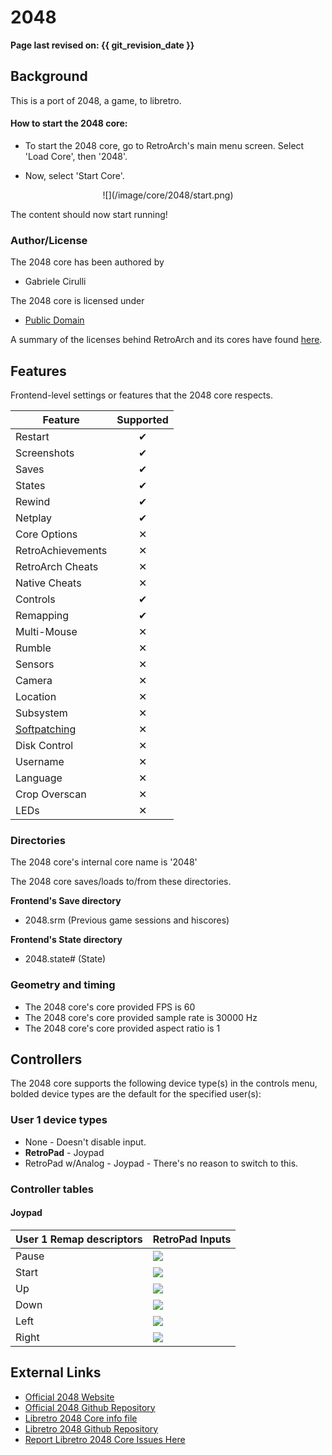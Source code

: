 # 2048

**Page last revised on: {{ git_revision_date }}**

## Background

This is a port of 2048, a game, to libretro.

#### How to start the 2048 core:

- To start the 2048 core, go to RetroArch's main menu screen. Select 'Load Core', then '2048'.

- Now, select 'Start Core'.

<center> ![](/image/core/2048/start.png) </center>

The content should now start running!

### Author/License

The 2048 core has been authored by

- Gabriele Cirulli

The 2048 core is licensed under

- [Public Domain](https://github.com/libretro/libretro-2048/blob/master/COPYING)

A summary of the licenses behind RetroArch and its cores have found [here](https://docs.libretro.com/tech/licenses/).

## Features

Frontend-level settings or features that the 2048 core respects.

| Feature           | Supported |
|-------------------|:---------:|
| Restart           | ✔         |
| Screenshots       | ✔         |
| Saves             | ✔         |
| States            | ✔         |
| Rewind            | ✔         |
| Netplay           | ✔         |
| Core Options      | ✕         |
| RetroAchievements | ✕         |
| RetroArch Cheats  | ✕         |
| Native Cheats     | ✕         |
| Controls          | ✔         |
| Remapping         | ✔         |
| Multi-Mouse       | ✕         |
| Rumble            | ✕         |
| Sensors           | ✕         |
| Camera            | ✕         |
| Location          | ✕         |
| Subsystem         | ✕         |
| [Softpatching](https://docs.libretro.com/guides/softpatching/) | ✕         |
| Disk Control      | ✕         |
| Username          | ✕         |
| Language          | ✕         |
| Crop Overscan     | ✕         |
| LEDs              | ✕         |

### Directories

The 2048 core's internal core name is '2048'

The 2048 core saves/loads to/from these directories.

**Frontend's Save directory**

- 2048.srm (Previous game sessions and hiscores)

**Frontend's State directory**

- 2048.state# (State)

### Geometry and timing

- The 2048 core's core provided FPS is 60
- The 2048 core's core provided sample rate is 30000 Hz
- The 2048 core's core provided aspect ratio is 1

## Controllers

The 2048 core supports the following device type(s) in the controls menu, bolded device types are the default for the specified user(s):

### User 1 device types

- None - Doesn't disable input.
- **RetroPad** - Joypad
- RetroPad w/Analog - Joypad - There's no reason to switch to this.

### Controller tables

#### Joypad

| User 1 Remap descriptors | RetroPad Inputs                             | 
|--------------------------|---------------------------------------------|
| Pause                    | ![](/image/retropad/retro_select.png)     |
| Start                    | ![](/image/retropad/retro_start.png)      |
| Up                       | ![](/image/retropad/retro_dpad_up.png)    |
| Down                     | ![](/image/retropad/retro_dpad_down.png)  |
| Left                     | ![](/image/retropad/retro_dpad_left.png)  |
| Right                    | ![](/image/retropad/retro_dpad_right.png) |

## External Links

- [Official 2048 Website](https://gabrielecirulli.github.io/2048/)
- [Official 2048 Github Repository](https://github.com/gabrielecirulli/2048)
- [Libretro 2048 Core info file](https://github.com/libretro/libretro-super/blob/master/dist/info/2048_libretro.info)
- [Libretro 2048 Github Repository](https://github.com/libretro/libretro-2048)
- [Report Libretro 2048 Core Issues Here](https://github.com/libretro/libretro-2048/issues)